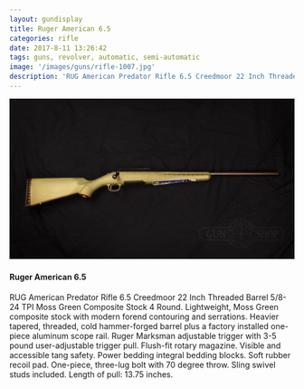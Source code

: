 ```yaml
---
layout: gundisplay
title: Ruger American 6.5
categories: rifle
date: 2017-8-11 13:26:42
tags: guns, revolver, automatic, semi-automatic
image: '/images/guns/rifle-1007.jpg'
description: 'RUG American Predator Rifle 6.5 Creedmoor 22 Inch Threaded Barrel 5/8-24 TPI Moss Green Composite Stock 4 Round. Lightweight, Moss Green composite stock with modern forend contouring and serrations.'
---
```


<div>
<img src="/images/guns/rifle-1007.jpg" alt="Ruger" />
</div>

#### Ruger American 6.5
 RUG American Predator Rifle 6.5 Creedmoor 22 Inch Threaded Barrel 5/8-24 TPI Moss Green Composite Stock 4 Round. Lightweight, Moss Green composite stock with modern forend contouring and serrations. Heavier tapered, threaded, cold hammer-forged barrel plus a factory installed one-piece aluminum scope rail. Ruger Marksman adjustable trigger with 3-5 pound user-adjustable trigger pull. Flush-fit rotary magazine. Visible and accessible tang safety. Power bedding integral bedding blocks. Soft rubber recoil pad. One-piece, three-lug bolt with 70 degree throw. Sling swivel studs included. Length of pull: 13.75 inches. 

